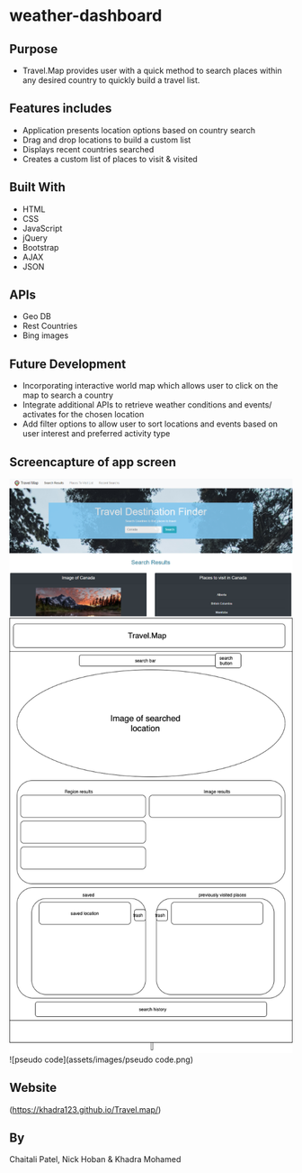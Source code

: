 # weather-dashboard

## Purpose
* Travel.Map provides user with a quick method to search places within any desired country to quickly build a travel list.

## Features includes 
* Application presents location options based on country search
* Drag and drop locations to build a custom list
* Displays recent countries searched
* Creates a custom list of places to visit & visited

## Built With
* HTML
* CSS
* JavaScript
* jQuery
* Bootstrap
* AJAX
* JSON

## APIs 
* Geo DB
* Rest Countries
* Bing images

## Future Development
* Incorporating interactive world map which allows user to click on the map to search a country
* Integrate additional APIs to retrieve weather conditions and events/ activates for the chosen location 
* Add filter options to allow user to sort locations and events based on user interest and preferred activity type

## Screencapture of app screen
![app on load](assets/images/travel.map.PNG)
![initial wireframe](assets/images/wireframe.png)
![pseudo code](assets/images/pseudo code.png)

## Website
(https://khadra123.github.io/Travel.map/)

## By
Chaitali Patel, Nick Hoban & Khadra Mohamed
